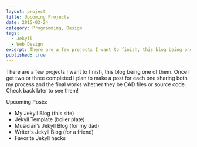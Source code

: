 ```yaml
---
layout: project
title: Upcoming Projects
date: 2015-03-24
category: Programming, Design
tags:
  - Jekyll
  - Web Design
excerpt: There are a few projects I want to finish, this blog being one of them. Once I get two or three completed I plan to make a post for each one sharing both my process and the final works whether they be CAD files or source code. Check back later to see them!
published: true
---
```


There are a few projects I want to finish, this blog being one of them. Once I get two or three completed I plan to make a post for each one sharing both my process and the final works whether they be CAD files or source code. Check back later to see them!

Upcoming Posts:

- My Jekyll Blog (this site)
- Jekyll Template (boiler plate)
- Musician’s Jekyll Blog (for my dad)
- Writer's Jekyll Blog (for a friend)
- Favorite Jekyll hacks
